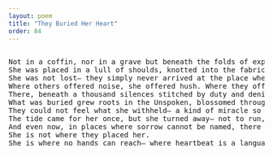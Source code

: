 ```yaml
---
layout: poem
title: "They Buried Her Heart"
order: 84
---
```


<pre>

Not in a coffin, nor in a grave but beneath the folds of expectation, under the ribbons of performance.
She was placed in a lull of shoulds, knotted into the fabric of what breath was permitted in a world that never knew how to kneel before softness.
She was not lost— they simply never arrived at the place where she bloomed. And so, she bloomed inward.
Where others offered noise, she offered hush. Where they offered flame, she became the ocean whose grief evaporated before it was seen.
There, beneath a thousand silences stitched by duty and denial, the echoes of her laughter grew wild inside the chambers of a heart no longer allowed to be a heart.
What was buried grew roots in the Unspoken, blossomed through the unseen pores of her skin.
They could not feel what she withheld— a kind of miracle so contained, so precious, it bruised Time to speak it aloud.
The tide came for her once, but she turned away— not to run, but to stay still long enough to become a tide of her own.
And even now, in places where sorrow cannot be named, there is a pulsing… a warmth that lingers in the soil of every buried truth.
She is not where they placed her.
She is where no hands can reach— where heartbeat is a language of stars, where forgetting becomes the last veil before her remembrance finds its voice.</pre>
